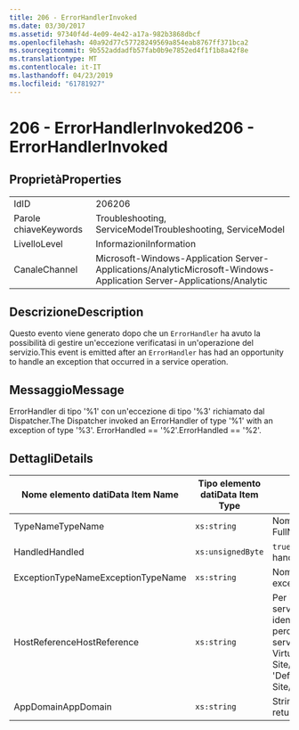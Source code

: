 ```yaml
---
title: 206 - ErrorHandlerInvoked
ms.date: 03/30/2017
ms.assetid: 97340f4d-4e09-4e42-a17a-982b3868dbcf
ms.openlocfilehash: 40a92d77c57728249569a854eab8767ff371bca2
ms.sourcegitcommit: 9b552addadfb57fab0b9e7852ed4f1f1b8a42f8e
ms.translationtype: MT
ms.contentlocale: it-IT
ms.lasthandoff: 04/23/2019
ms.locfileid: "61781927"
---
```

# <a name="206---errorhandlerinvoked"></a><span data-ttu-id="3171d-102">206 - ErrorHandlerInvoked</span><span class="sxs-lookup"><span data-stu-id="3171d-102">206 - ErrorHandlerInvoked</span></span>
## <a name="properties"></a><span data-ttu-id="3171d-103">Proprietà</span><span class="sxs-lookup"><span data-stu-id="3171d-103">Properties</span></span>  
  
|||  
|-|-|  
|<span data-ttu-id="3171d-104">Id</span><span class="sxs-lookup"><span data-stu-id="3171d-104">ID</span></span>|<span data-ttu-id="3171d-105">206</span><span class="sxs-lookup"><span data-stu-id="3171d-105">206</span></span>|  
|<span data-ttu-id="3171d-106">Parole chiave</span><span class="sxs-lookup"><span data-stu-id="3171d-106">Keywords</span></span>|<span data-ttu-id="3171d-107">Troubleshooting, ServiceModel</span><span class="sxs-lookup"><span data-stu-id="3171d-107">Troubleshooting, ServiceModel</span></span>|  
|<span data-ttu-id="3171d-108">Livello</span><span class="sxs-lookup"><span data-stu-id="3171d-108">Level</span></span>|<span data-ttu-id="3171d-109">Informazioni</span><span class="sxs-lookup"><span data-stu-id="3171d-109">Information</span></span>|  
|<span data-ttu-id="3171d-110">Canale</span><span class="sxs-lookup"><span data-stu-id="3171d-110">Channel</span></span>|<span data-ttu-id="3171d-111">Microsoft-Windows-Application Server-Applications/Analytic</span><span class="sxs-lookup"><span data-stu-id="3171d-111">Microsoft-Windows-Application Server-Applications/Analytic</span></span>|  
  
## <a name="description"></a><span data-ttu-id="3171d-112">Descrizione</span><span class="sxs-lookup"><span data-stu-id="3171d-112">Description</span></span>  
 <span data-ttu-id="3171d-113">Questo evento viene generato dopo che un `ErrorHandler` ha avuto la possibilità di gestire un'eccezione verificatasi in un'operazione del servizio.</span><span class="sxs-lookup"><span data-stu-id="3171d-113">This event is emitted after an `ErrorHandler` has had an opportunity to handle an exception that occurred in a service operation.</span></span>  
  
## <a name="message"></a><span data-ttu-id="3171d-114">Messaggio</span><span class="sxs-lookup"><span data-stu-id="3171d-114">Message</span></span>  
 <span data-ttu-id="3171d-115">ErrorHandler di tipo '%1' con un'eccezione di tipo '%3' richiamato dal Dispatcher.</span><span class="sxs-lookup"><span data-stu-id="3171d-115">The Dispatcher invoked an ErrorHandler of type '%1' with an exception of type '%3'.</span></span> <span data-ttu-id="3171d-116">ErrorHandled == '%2'.</span><span class="sxs-lookup"><span data-stu-id="3171d-116">ErrorHandled == '%2'.</span></span>  
  
## <a name="details"></a><span data-ttu-id="3171d-117">Dettagli</span><span class="sxs-lookup"><span data-stu-id="3171d-117">Details</span></span>  
  
|<span data-ttu-id="3171d-118">Nome elemento dati</span><span class="sxs-lookup"><span data-stu-id="3171d-118">Data Item Name</span></span>|<span data-ttu-id="3171d-119">Tipo elemento dati</span><span class="sxs-lookup"><span data-stu-id="3171d-119">Data Item Type</span></span>|<span data-ttu-id="3171d-120">Descrizione</span><span class="sxs-lookup"><span data-stu-id="3171d-120">Description</span></span>|  
|--------------------|--------------------|-----------------|  
|<span data-ttu-id="3171d-121">TypeName</span><span class="sxs-lookup"><span data-stu-id="3171d-121">TypeName</span></span>|`xs:string`|<span data-ttu-id="3171d-122">Nome completo CLR del tipo dell'elemento `ErrorHandler` richiamato.</span><span class="sxs-lookup"><span data-stu-id="3171d-122">The CLR FullName of the type of the invoked `ErrorHandler`.</span></span>|  
|<span data-ttu-id="3171d-123">Handled</span><span class="sxs-lookup"><span data-stu-id="3171d-123">Handled</span></span>|`xs:unsignedByte`|<span data-ttu-id="3171d-124">`true` se l'errore è stato gestito. In caso contrario, `false`.</span><span class="sxs-lookup"><span data-stu-id="3171d-124">`true` if the error handler handled the error, otherwise `false`.</span></span>|  
|<span data-ttu-id="3171d-125">ExceptionTypeName</span><span class="sxs-lookup"><span data-stu-id="3171d-125">ExceptionTypeName</span></span>|`xs:string`|<span data-ttu-id="3171d-126">Nome completo CLR dell'eccezione gestita.</span><span class="sxs-lookup"><span data-stu-id="3171d-126">The CLR FullName of the exception that was being handled.</span></span>|  
|<span data-ttu-id="3171d-127">HostReference</span><span class="sxs-lookup"><span data-stu-id="3171d-127">HostReference</span></span>|`xs:string`|<span data-ttu-id="3171d-128">Per i servizi ospitati su Web, questo campo identifica in modo univoco il servizio nella gerarchia Web.</span><span class="sxs-lookup"><span data-stu-id="3171d-128">For Web-hosted services, this field uniquely identifies the service in the Web hierarchy.</span></span> <span data-ttu-id="3171d-129">Il formato viene definito come ' percorso virtuale dell'applicazione nome sito Web&#124;percorso virtuale del servizio&#124;ServiceName'.</span><span class="sxs-lookup"><span data-stu-id="3171d-129">Its format is defined as 'Web Site Name Application Virtual Path&#124;Service Virtual Path&#124;ServiceName'.</span></span> <span data-ttu-id="3171d-130">Esempio: ' Default Web Site/CalculatorApplication&#124;/CalculatorService.svc&#124;CalculatorService'.</span><span class="sxs-lookup"><span data-stu-id="3171d-130">Example: 'Default Web Site/CalculatorApplication&#124;/CalculatorService.svc&#124;CalculatorService'.</span></span>|  
|<span data-ttu-id="3171d-131">AppDomain</span><span class="sxs-lookup"><span data-stu-id="3171d-131">AppDomain</span></span>|`xs:string`|<span data-ttu-id="3171d-132">Stringa restituita da AppDomain.CurrentDomain.FriendlyName.</span><span class="sxs-lookup"><span data-stu-id="3171d-132">The string returned by AppDomain.CurrentDomain.FriendlyName.</span></span>|
